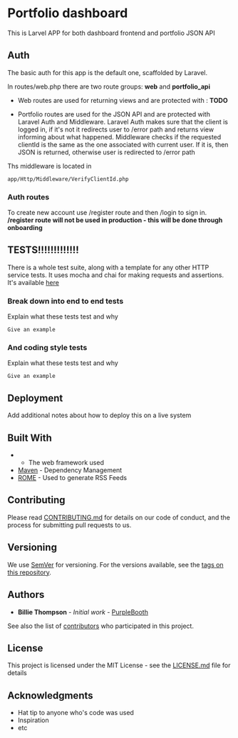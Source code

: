 # Portfolio dashboard 

This is Larvel APP for both dashboard frontend and portfolio JSON API

## Auth

The basic auth for this app is the default one, scaffolded by Laravel. 

In routes/web.php there are two route groups: **web** and **portfolio_api**

* Web routes are used for returning views and are protected with : **TODO**


* Portfolio routes are used for the JSON API and are protected with Laravel Auth and Middleware.
Laravel Auth makes sure that the client is  logged in, if it's not it redirects user to /error path and returns view informing about what happened.
Middleware checks if the requested clientId is the same as the one associated with current user. If it is, then JSON is returned, otherwise user is redirected to /error path

Ths middleware is located in 

```
app/Http/Middleware/VerifyClientId.php
```

### Auth routes 

To create new account use /register route and then /login to sign in.
**/register route will not be used in production - this will be done through onboarding**


## TESTS!!!!!!!!!!!!! 

There is a whole test suite, along with a template for any other HTTP service tests. It uses mocha and chai for making requests and assertions.
It's available [here](https://github.com/andrew-pomorski/http-api-tests) 

### Break down into end to end tests

Explain what these tests test and why

```
Give an example
```

### And coding style tests

Explain what these tests test and why

```
Give an example
```

## Deployment

Add additional notes about how to deploy this on a live system

## Built With

* - The web framework used
* [Maven](https://maven.apache.org/) - Dependency Management
* [ROME](https://rometools.github.io/rome/) - Used to generate RSS Feeds

## Contributing

Please read [CONTRIBUTING.md](https://gist.github.com/PurpleBooth/b24679402957c63ec426) for details on our code of conduct, and the process for submitting pull requests to us.

## Versioning

We use [SemVer](http://semver.org/) for versioning. For the versions available, see the [tags on this repository](https://github.com/your/project/tags). 

## Authors

* **Billie Thompson** - *Initial work* - [PurpleBooth](https://github.com/PurpleBooth)

See also the list of [contributors](https://github.com/your/project/contributors) who participated in this project.

## License

This project is licensed under the MIT License - see the [LICENSE.md](LICENSE.md) file for details

## Acknowledgments

* Hat tip to anyone who's code was used
* Inspiration
* etc

